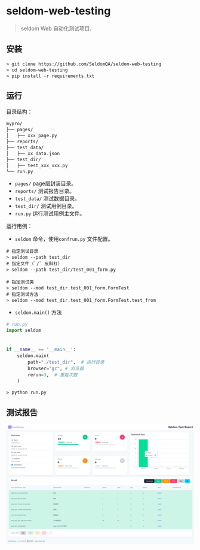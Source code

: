 # seldom-web-testing

> seldom Web 自动化测试项目.

## 安装

```shell
> git clone https://github.com/SeldomQA/seldom-web-testing
> cd seldom-web-testing
> pip install -r requirements.txt
```

## 运行

目录结构：

```shell
mypro/
├── pages/
│   ├── xxx_page.py
├── reports/
├── test_data/
│   ├── xx_data.json
├── test_dir/
│   ├── test_xxx_xxx.py
└── run.py
```

* `pages/` page层封装目录。
* `reports/` 测试报告目录。
* `test_data/` 测试数据目录。
* `test_dir/` 测试用例目录。
* `run.py` 运行测试用例主文件。

运行用例：

* `seldom` 命令，使用`confrun.py` 文件配置。

```shell
# 指定测试目录
> seldom --path test_dir
# 指定文件（`/` 反斜杠）
> seldom --path test_dir/test_001_form.py

# 指定测试类
> seldom --mod test_dir.test_001_form.FormTest
# 指定测试方法
> seldom --mod test_dir.test_001_form.FormTest.test_from
```

* `seldom.main()` 方法

```python
# run.py
import seldom


if __name__ == '__main__':
    seldom.main(
        path="./test_dir",  # 运行目录
        browser="gc", # 浏览器
        rerun=3,  # 重跑次数
    )
```

```shell
> python run.py
```

## 测试报告

![](report.png)
